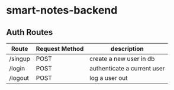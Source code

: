 # smart-notes-backend

## Auth Routes

| Route   | Request Method | description                 |
| ------- | -------------- | --------------------------- |
| /singup | POST           | create a new user in db     |
| /login  | POST           | authenticate a current user |
| /logout | POST           | log a user out              |
